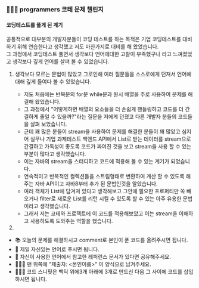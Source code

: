 ### 🧑🏻‍💻 programmers 코테 문제 챌린지

#### 코딩테스트를 풀게 된 계기
공통적으로 대부분의 개발자분들이 코딩 테스트를 하는 목적은 기업 코딩테스트를 대비하기 위해 연습한다고 생각했고 저도 마찬가지로 대비를 해 왔었습니다.<br>
그 과정에서 코딩테스트 풀면서 생각보다 언어에대한 고찰이 부족했구나 라고 느껴졌었고 생각보다 깊게 언어를 살펴 볼 수 있었습니다.

 1. 생각보다 모르는 문법이 많았고 그로인해 여러 질문들을 스스로에게 던져서 언어에 대해 깊게 들여다 볼 수 있었습니다.
     - 저도 처음에는 반복문의 for문 while문과 원시 배열을 주로 사용하여 문제를 해결해 왔었습니다.
     - 그 과정에서 "어떻게하면 배열의 요소들을 더 손쉽게 핸들링하고 코드를 더 간결하게 줄일 수 있을까?"라는 질문을 저에게 던졌고 다른 개발자 분들의 코드들을 살펴 보았습니다.
     - 근데 꽤 많은 분들이 stream을 사용하여 문제를 해결한 분들이 꽤 많았고 심지어 실무나 기업 과제테스트 백엔드 API에서 List로 받는 데이터를 stream으로 간결하고 가독성이 좋도록 코드가 짜여진 것을 보고 stream을 사용 할 수 있는 부분이 많다고 생각했습니다.
     - 이는 자바의 stream을 스터디하고 코드에 적용해 볼 수 있는 계기가 되었습니다.
     - 연속적이고 반복적인 컬렉션들을 스트림형태로 변환하여 계산 할 수 있도록 해주는 자바 API이고 자바8부터 추가 된 문법인것을 알았습니다.
     - 여러 객체가 List에 담겨져 있다고 생각해보고 그안에 필요한 프로퍼티만 쏙 빼오거나 filter로 새로운 List를 리턴 시킬 수 있도록 할 수 있는 아주 유용한 문법이라고 생각했습니다.
     - 그래서 저는 코테와 프로젝트에 이 코드를 적용해보았고 이는 stream을 이해하고 사용하도록 도와주는 역할을 했습니다.

  2. 


- 📚 오늘의 문제를 해결하시고 comment로 본인이 푼 코드를 올려주시면 됩니다.
- 🚀 제일 자신있는 언어로 푸시면 됩니다.
- 📑 자신이 사용한 언어에서 참고한 레퍼런스 문서가 있다면 공유해주세요.
- 🧑🏻‍💻 맨 위쪽에 "제출자: <본인이름>" 이 양식으로 남겨주세요.
- 🧑🏻‍💻 코드 스니핏은 백틱 위에3개 아래에 3개로 만드신 다음 그 사이에 코드를 삽입하시면 됩니다.
